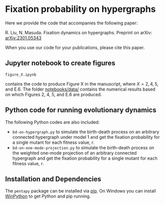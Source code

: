 # Fixation probability on hypergraphs

Here we provide the code that accompanies the following paper:

R. Liu, N. Masuda.
Fixation dynamics on hypergraphs.
Preprint on arXiv: [arXiv:2301.05343](https://arxiv.org/abs/2301.05343)

When you use our code for your publications, please cite this paper.

## Jupyter notebook to create figures

```
figure_X.ipynb
```
contains the code to produce Figure X in the manuscript, where $X = 2, 4, 5$, and E.6.
The folder [notebooks/data/](https://github.com/RuodanL/fixation_probability/tree/main/notebooks/data) contains the numerical results based on which Figures 2, 4, 5, and E.6 are produced.

## Python code for running evolutionary dynamics

The following Python codes are also included:

- `bd-on-hypergraph.py` to simulate the birth-death process on an arbitrary connected hypergraph under model 1 and get the fixation probability for a single mutant for each fitness value, $r$.
- `bd-on-one-mode-projection.py` to simulate the birth-death process on the weighted one-mode projection of an arbitrary connected hypergraph and get the fixation probability for a single mutant for each fitness value, $r$.

## Installation and Dependencies

The `pentapy` package can be installed via [pip](https://pypi.org/project/pentapy/). On Windows you can install [WinPython](https://winpython.github.io) to get Python and pip running.
